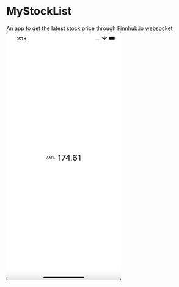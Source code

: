 # MyStockList
An app to get the latest stock price through [Finnhub.io websocket](https://finnhub.io/)
<br>
<img src="https://github.com/tlu1717/MyStockList/blob/main/MainStockScreen.png" width="300">
